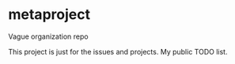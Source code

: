 # metaproject
Vague organization repo

This project is just for the issues and projects.  My public TODO list.
